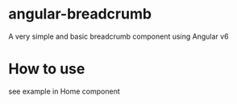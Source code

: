# angular-breadcrumb
A very simple and basic breadcrumb component using Angular v6

# How to use
see example in Home component
